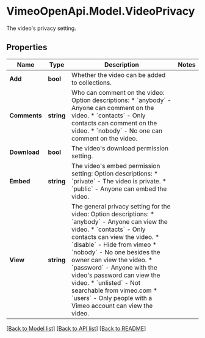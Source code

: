 # VimeoOpenApi.Model.VideoPrivacy
The video's privacy setting.
## Properties

Name | Type | Description | Notes
------------ | ------------- | ------------- | -------------
**Add** | **bool** | Whether the video can be added to collections. | 
**Comments** | **string** | Who can comment on the video:  Option descriptions:  * &#x60;anybody&#x60; - Anyone can comment on the video.  * &#x60;contacts&#x60; - Only contacts can comment on the video.  * &#x60;nobody&#x60; - No one can comment on the video.  | 
**Download** | **bool** | The video&#39;s download permission setting. | 
**Embed** | **string** | The video&#39;s embed permission setting:  Option descriptions:  * &#x60;private&#x60; - The video is private.  * &#x60;public&#x60; - Anyone can embed the video.  | 
**View** | **string** | The general privacy setting for the video:  Option descriptions:  * &#x60;anybody&#x60; - Anyone can view the video.  * &#x60;contacts&#x60; - Only contacts can view the video.  * &#x60;disable&#x60; - Hide from vimeo  * &#x60;nobody&#x60; - No one besides the owner can view the video.  * &#x60;password&#x60; - Anyone with the video&#39;s password can view the video.  * &#x60;unlisted&#x60; - Not searchable from vimeo.com  * &#x60;users&#x60; - Only people with a Vimeo account can view the video.  | 

[[Back to Model list]](../README.md#documentation-for-models) [[Back to API list]](../README.md#documentation-for-api-endpoints) [[Back to README]](../README.md)

